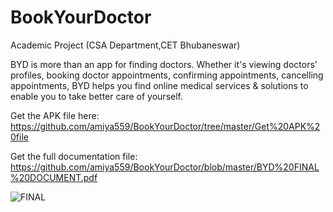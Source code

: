 # BookYourDoctor
Academic Project (CSA Department,CET Bhubaneswar)

BYD is more than an app for finding doctors. Whether it's viewing doctors’ profiles, booking doctor appointments, confirming appointments, cancelling appointments, BYD helps you find online medical services & solutions to enable you to take better care of yourself.

Get the APK file here: https://github.com/amiya559/BookYourDoctor/tree/master/Get%20APK%20file

Get the full documentation file: https://github.com/amiya559/BookYourDoctor/blob/master/BYD%20FINAL%20DOCUMENT.pdf

![FINAL](https://user-images.githubusercontent.com/54852202/81508152-05935680-9320-11ea-9f15-d2b53bbd2782.jpg)
